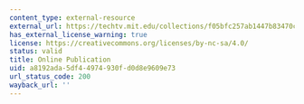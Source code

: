 ```yaml
---
content_type: external-resource
external_url: https://techtv.mit.edu/collections/f05bfc257ab1447b83470c3d9eeb5083/
has_external_license_warning: true
license: https://creativecommons.org/licenses/by-nc-sa/4.0/
status: valid
title: Online Publication
uid: a8192ada-5df4-4974-930f-d0d8e9609e73
url_status_code: 200
wayback_url: ''
---
```

